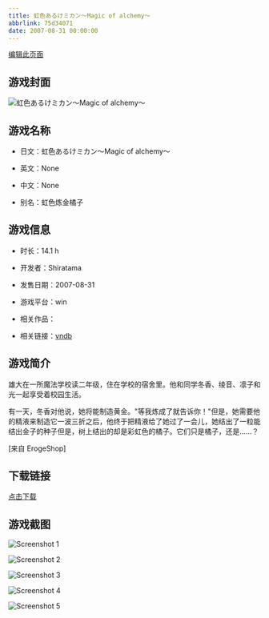 ```yaml
---
title: 虹色あるけミカン～Magic of alchemy～
abbrlink: 75d34071
date: 2007-08-31 00:00:00
---
```

[编辑此页面](https://github.com/ACG-3/ADV3-source/blob/main/source/_posts/%E8%99%B9%E8%89%B2%E3%81%82%E3%82%8B%E3%81%91%E3%83%9F%E3%82%AB%E3%83%B3%EF%BD%9EMagic%20of%20alchemy%EF%BD%9E.md)

## 游戏封面

![虹色あるけミカン～Magic of alchemy～](https://pan.timero.xyz/d/onedrive/img_lib_001/%E8%99%B9%E8%89%B2%E3%81%82%E3%82%8B%E3%81%91%E3%83%9F%E3%82%AB%E3%83%B3%EF%BD%9EMagic%20of%20alchemy%EF%BD%9E_cover.avif)


## 游戏名称

- 日文：虹色あるけミカン～Magic of alchemy～
- 英文：None
- 中文：None

- 别名：虹色炼金橘子


## 游戏信息

- 时长：14.1 h
- 开发者：Shiratama
- 发售日期：2007-08-31
- 游戏平台：win
- 相关作品：

- 相关链接：[vndb](https://vndb.org/v803)


## 游戏简介

雄大在一所魔法学校读二年级，住在学校的宿舍里。他和同学冬香、绫音、凛子和光一起享受着校园生活。

有一天，冬香对他说，她将能制造黄金。"等我炼成了就告诉你！"但是，她需要他的精液来制造它一波三折之后，他终于把精液给了她过了一会儿，她结出了一粒能结出金子的种子但是，树上结出的却是彩虹色的橘子。它们只是橘子，还是......？

[来自 ErogeShop]


## 下载链接

[点击下载](https://pan.timero.xyz/onedrive/adv_lib_001/%E8%99%B9%E8%89%B2%E3%81%82%E3%82%8B%E3%81%91%E3%83%9F%E3%82%AB%E3%83%B3%EF%BD%9EMagic%20of%20alchemy%EF%BD%9E)


## 游戏截图


![Screenshot 1](https://pan.timero.xyz/d/onedrive/img_lib_001/%E8%99%B9%E8%89%B2%E3%81%82%E3%82%8B%E3%81%91%E3%83%9F%E3%82%AB%E3%83%B3%EF%BD%9EMagic%20of%20alchemy%EF%BD%9E_Screenshot_1.avif)

![Screenshot 2](https://pan.timero.xyz/d/onedrive/img_lib_001/%E8%99%B9%E8%89%B2%E3%81%82%E3%82%8B%E3%81%91%E3%83%9F%E3%82%AB%E3%83%B3%EF%BD%9EMagic%20of%20alchemy%EF%BD%9E_Screenshot_2.avif)

![Screenshot 3](https://pan.timero.xyz/d/onedrive/img_lib_001/%E8%99%B9%E8%89%B2%E3%81%82%E3%82%8B%E3%81%91%E3%83%9F%E3%82%AB%E3%83%B3%EF%BD%9EMagic%20of%20alchemy%EF%BD%9E_Screenshot_3.avif)

![Screenshot 4](https://pan.timero.xyz/d/onedrive/img_lib_001/%E8%99%B9%E8%89%B2%E3%81%82%E3%82%8B%E3%81%91%E3%83%9F%E3%82%AB%E3%83%B3%EF%BD%9EMagic%20of%20alchemy%EF%BD%9E_Screenshot_4.avif)

![Screenshot 5](https://pan.timero.xyz/d/onedrive/img_lib_001/%E8%99%B9%E8%89%B2%E3%81%82%E3%82%8B%E3%81%91%E3%83%9F%E3%82%AB%E3%83%B3%EF%BD%9EMagic%20of%20alchemy%EF%BD%9E_Screenshot_5.avif)

